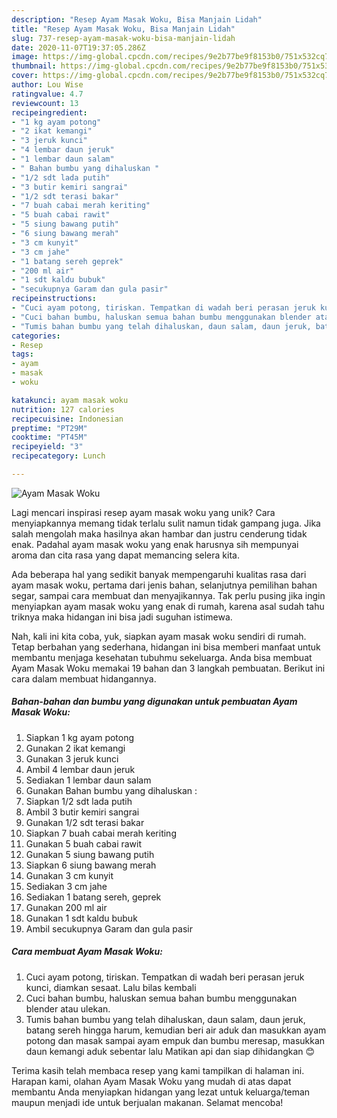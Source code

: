 ```yaml
---
description: "Resep Ayam Masak Woku, Bisa Manjain Lidah"
title: "Resep Ayam Masak Woku, Bisa Manjain Lidah"
slug: 737-resep-ayam-masak-woku-bisa-manjain-lidah
date: 2020-11-07T19:37:05.286Z
image: https://img-global.cpcdn.com/recipes/9e2b77be9f8153b0/751x532cq70/ayam-masak-woku-foto-resep-utama.jpg
thumbnail: https://img-global.cpcdn.com/recipes/9e2b77be9f8153b0/751x532cq70/ayam-masak-woku-foto-resep-utama.jpg
cover: https://img-global.cpcdn.com/recipes/9e2b77be9f8153b0/751x532cq70/ayam-masak-woku-foto-resep-utama.jpg
author: Lou Wise
ratingvalue: 4.7
reviewcount: 13
recipeingredient:
- "1 kg ayam potong"
- "2 ikat kemangi"
- "3 jeruk kunci"
- "4 lembar daun jeruk"
- "1 lembar daun salam"
- " Bahan bumbu yang dihaluskan "
- "1/2 sdt lada putih"
- "3 butir kemiri sangrai"
- "1/2 sdt terasi bakar"
- "7 buah cabai merah keriting"
- "5 buah cabai rawit"
- "5 siung bawang putih"
- "6 siung bawang merah"
- "3 cm kunyit"
- "3 cm jahe"
- "1 batang sereh geprek"
- "200 ml air"
- "1 sdt kaldu bubuk"
- "secukupnya Garam dan gula pasir"
recipeinstructions:
- "Cuci ayam potong, tiriskan. Tempatkan di wadah beri perasan jeruk kunci, diamkan sesaat. Lalu bilas kembali"
- "Cuci bahan bumbu, haluskan semua bahan bumbu menggunakan blender atau ulekan."
- "Tumis bahan bumbu yang telah dihaluskan, daun salam, daun jeruk, batang sereh hingga harum, kemudian beri air aduk dan masukkan ayam potong dan masak sampai ayam empuk dan bumbu meresap, masukkan daun kemangi aduk sebentar lalu Matikan api dan siap dihidangkan 😊"
categories:
- Resep
tags:
- ayam
- masak
- woku

katakunci: ayam masak woku 
nutrition: 127 calories
recipecuisine: Indonesian
preptime: "PT29M"
cooktime: "PT45M"
recipeyield: "3"
recipecategory: Lunch

---
```



![Ayam Masak Woku](https://img-global.cpcdn.com/recipes/9e2b77be9f8153b0/751x532cq70/ayam-masak-woku-foto-resep-utama.jpg)

Lagi mencari inspirasi resep ayam masak woku yang unik? Cara menyiapkannya memang tidak terlalu sulit namun tidak gampang juga. Jika salah mengolah maka hasilnya akan hambar dan justru cenderung tidak enak. Padahal ayam masak woku yang enak harusnya sih mempunyai aroma dan cita rasa yang dapat memancing selera kita.

Ada beberapa hal yang sedikit banyak mempengaruhi kualitas rasa dari ayam masak woku, pertama dari jenis bahan, selanjutnya pemilihan bahan segar, sampai cara membuat dan menyajikannya. Tak perlu pusing jika ingin menyiapkan ayam masak woku yang enak di rumah, karena asal sudah tahu triknya maka hidangan ini bisa jadi suguhan istimewa.




Nah, kali ini kita coba, yuk, siapkan ayam masak woku sendiri di rumah. Tetap berbahan yang sederhana, hidangan ini bisa memberi manfaat untuk membantu menjaga kesehatan tubuhmu sekeluarga. Anda bisa membuat Ayam Masak Woku memakai 19 bahan dan 3 langkah pembuatan. Berikut ini cara dalam membuat hidangannya.

<!--inarticleads1-->

##### Bahan-bahan dan bumbu yang digunakan untuk pembuatan Ayam Masak Woku:

1. Siapkan 1 kg ayam potong
1. Gunakan 2 ikat kemangi
1. Gunakan 3 jeruk kunci
1. Ambil 4 lembar daun jeruk
1. Sediakan 1 lembar daun salam
1. Gunakan  Bahan bumbu yang dihaluskan :
1. Siapkan 1/2 sdt lada putih
1. Ambil 3 butir kemiri sangrai
1. Gunakan 1/2 sdt terasi bakar
1. Siapkan 7 buah cabai merah keriting
1. Gunakan 5 buah cabai rawit
1. Gunakan 5 siung bawang putih
1. Siapkan 6 siung bawang merah
1. Gunakan 3 cm kunyit
1. Sediakan 3 cm jahe
1. Sediakan 1 batang sereh, geprek
1. Gunakan 200 ml air
1. Gunakan 1 sdt kaldu bubuk
1. Ambil secukupnya Garam dan gula pasir




<!--inarticleads2-->

##### Cara membuat Ayam Masak Woku:

1. Cuci ayam potong, tiriskan. Tempatkan di wadah beri perasan jeruk kunci, diamkan sesaat. Lalu bilas kembali
1. Cuci bahan bumbu, haluskan semua bahan bumbu menggunakan blender atau ulekan.
1. Tumis bahan bumbu yang telah dihaluskan, daun salam, daun jeruk, batang sereh hingga harum, kemudian beri air aduk dan masukkan ayam potong dan masak sampai ayam empuk dan bumbu meresap, masukkan daun kemangi aduk sebentar lalu Matikan api dan siap dihidangkan 😊




Terima kasih telah membaca resep yang kami tampilkan di halaman ini. Harapan kami, olahan Ayam Masak Woku yang mudah di atas dapat membantu Anda menyiapkan hidangan yang lezat untuk keluarga/teman maupun menjadi ide untuk berjualan makanan. Selamat mencoba!
